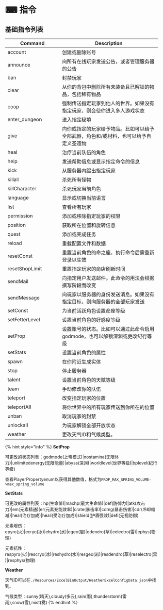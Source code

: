 # ⌨ 指令

## 基础指令列表

<table><thead><tr><th width="164">Command</th><th>Description</th></tr></thead><tbody><tr><td>account</td><td>创建或删除账号</td></tr><tr><td>announce</td><td>向所有在线玩家发送公告，或者管理服务器的公告</td></tr><tr><td>ban</td><td>封禁玩家</td></tr><tr><td>clear</td><td>从你的背包中删除所有未装备且已解锁的物品，包括稀有物品</td></tr><tr><td>coop</td><td>强制传送指定玩家到他人的世界。如果没有指定玩家，则会使你进入多人游戏状态</td></tr><tr><td>enter_dungeon</td><td>进入指定秘境</td></tr><tr><td>give</td><td>向你或指定的玩家给予物品。比如可以给予全部武器，角色和/或材料，也可以给予自定义圣遗物</td></tr><tr><td>heal</td><td>治疗当前队伍的角色</td></tr><tr><td>help</td><td>发送帮助信息或显示指定命令的信息</td></tr><tr><td>kick</td><td>从服务器内踢出指定玩家</td></tr><tr><td>killall</td><td>杀死所有怪物</td></tr><tr><td>killCharacter</td><td>杀死玩家当前角色</td></tr><tr><td>language</td><td>显示或切换当前语言</td></tr><tr><td>list</td><td>查看所有玩家</td></tr><tr><td>permission</td><td>添加或移除指定玩家的权限</td></tr><tr><td>position</td><td>获取所在位置和旋转信息</td></tr><tr><td>quest</td><td>添加或完成任务</td></tr><tr><td>reload</td><td>重载配置文件和数据</td></tr><tr><td>resetConst</td><td>重置当前角色的命之座，执行命令后需重新登录以生效</td></tr><tr><td>resetShopLimit</td><td>重置指定玩家的商店刷新时间</td></tr><tr><td>sendMail</td><td>向指定用户发送邮件。此命令的用法会根据撰写阶段而改变</td></tr><tr><td>sendMessage</td><td>向玩家以服务器的身份发送消息。如果没有指定目标，则向服务器的全部玩家发送</td></tr><tr><td>setConst</td><td>为当前活跃角色设置命座等级</td></tr><tr><td>setFetterLevel</td><td>设置当前角色的好感度等级</td></tr><tr><td>setProp</td><td>设置账号的状态。比如可以通过此命令启用godmode，也可以解锁深渊或更改纪行等级</td></tr><tr><td>setStats</td><td>设置当前角色的属性</td></tr><tr><td>spawn</td><td>在你附近生成实体</td></tr><tr><td>stop</td><td>停止服务器</td></tr><tr><td>talent</td><td>设置当前角色的天赋等级</td></tr><tr><td>team</td><td>手动修改你的队伍</td></tr><tr><td>teleport</td><td>改变指定玩家的位置</td></tr><tr><td>teleportAll</td><td>将你世界中的所有玩家传送到你所在的位置</td></tr><tr><td>unban</td><td>取消玩家的封禁</td></tr><tr><td>unlockall</td><td>为玩家解锁全部开放状态</td></tr><tr><td>weather</td><td>更改天气ID和气候类型。</td></tr></tbody></table>

{% hint style="info" %}
**SetProp**

可更改的状态列表：godmode(上帝模式)|nostamina(无限体力)|unlimitedenergy(无限能量)|abyss(深渊)|worldlevel(世界等级)|bplevel(纪行等级)

查看PlayerPropertyenum以获得其他数值，格式为`PROP_MAX_SPRING_VOLUME->max_spring_volume`

**SetStats**

可更改的属性列表：hp(生命值)|maxhp(最大生命值)|def(防御力)|atk(攻击力)|em(元素精通)|er(元素充能效率)|crate(暴击率)|cdmg(暴击伤害)|cdr(冷却缩减)|heal(治疗加成)|heali(受治疗加成)|shield(护盾强效)|defi(无视防御)

元素增伤：epyro(火)|ecryo(冰)|ehydro(水)|egeo(岩)|edendro(草)|eelectro(雷)|ephys(物理)

元素抗性：respyro(火)|rescryo(冰)|reshydro(水)|resgeo(岩)|resdendro(草)|reselectro(雷)|resphys(物理)

**Weather**

天气ID可以在`./Resources/ExcelBinOutput/WeatherExcelConfigData.json`中找到。

气候类型：sunny(晴天),cloudy(多云),rain(雨),thunderstorm(雷雨),snow(雪),mist(雾)
{% endhint %}
